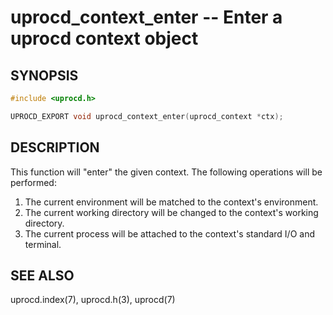 # uprocd_context_enter -- Enter a uprocd context object

## SYNOPSIS

```c
#include <uprocd.h>

UPROCD_EXPORT void uprocd_context_enter(uprocd_context *ctx);
```

## DESCRIPTION

This function will "enter" the given context. The following operations will be
performed:

1. The current environment will be matched to the context's environment.
2. The current working directory will be changed to the context's working directory.
3. The current process will be attached to the context's standard I/O and terminal.

## SEE ALSO

uprocd.index(7), uprocd.h(3), uprocd(7)
